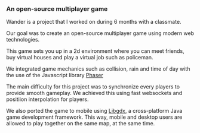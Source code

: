 ### An open-source multiplayer game

Wander is a project that I worked on during 6 months with a classmate.

Our goal was to create an open-source multiplayer game using modern web technologies.

This game sets you up in a 2d environment where you can meet friends, buy virtual houses and play a virtual job such as policeman.

We integrated game mechanics such as collision, rain and time of day with the use of the Javascript library [Phaser](https://phaser.io/)

The main difficulty for this project was to synchronize every players to provide smooth gameplay. We achieved this using fast websockets and positiion interpolation for players.

We also ported the game to mobile using [Libgdx](https://libgdx.badlogicgames.com/), a cross-platform Java game development framework. This way, mobile and desktop users are allowed to play together on the same map, at the same time.